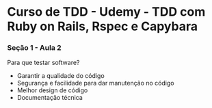 # Curso de TDD - Udemy - TDD com Ruby on Rails, Rspec e Capybara

### Seção 1 - Aula 2
Para que testar software?

- Garantir a qualidade do código
- Segurança e facilidade para dar manutenção no código
- Melhor design de código
- Documentação técnica


